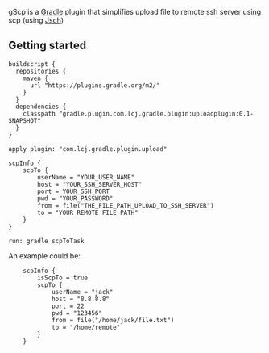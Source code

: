 gScp is a [Gradle](https://gradle.org/) plugin that simplifies upload file  to remote ssh server using scp (using [Jsch](http://www.jcraft.com/jsch/))

## Getting started
```
buildscript {
  repositories {
    maven {
      url "https://plugins.gradle.org/m2/"
    }
  }
  dependencies {
    classpath "gradle.plugin.com.lcj.gradle.plugin:uploadplugin:0.1-SNAPSHOT"
  }
}

apply plugin: "com.lcj.gradle.plugin.upload"

scpInfo {
    scpTo {
        userName = "YOUR_USER_NAME"
        host = "YOUR_SSH_SERVER_HOST"
        port = YOUR_SSH_PORT
        pwd = "YOUR_PASSWORD"
        from = file("THE_FILE_PATH_UPLOAD_TO_SSH_SERVER")
        to = "YOUR_REMOTE_FILE_PATH"
    }
}

run: gradle scpToTask
```

An example could be:
```
    scpInfo {
        isScpTo = true
        scpTo {
            userName = "jack"
            host = "8.8.8.8"
            port = 22
            pwd = "123456"
            from = file("/home/jack/file.txt")
            to = "/home/remote"
        }
    }
```